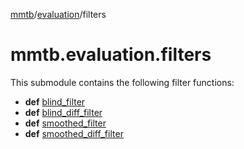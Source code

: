 [mmtb](../../README.md)/[evaluation](../evaluation.md)/filters

# mmtb.evaluation.filters

This submodule contains the following filter functions:

+ **def** [blind_filter](./filters/blind_filter.md)
+ **def** [blind_diff_filter](./filters/blind_diff_filter.md)
+ **def** [smoothed_filter](./filters/smoothed_filter.md)
+ **def** [smoothed_diff_filter](./filters/smoothed_diff_filter.md)